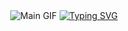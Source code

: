 <div align="center">

   <!-- main gif -->
   <img src="https://i.pinimg.com/originals/71/92/b3/7192b36dadb8d4dd4eb71a4227cc6a95.gif" alt="Main GIF">

   <!-- typing SVG -->
   <a href="https://git.io/typing-svg">
      <img src="https://readme-typing-svg.herokuapp.com?font=Roboto+Black&size=20&color=%23b19f98&center=true&vCenter=true&lines=Python+Developer" alt="Typing SVG">
   </a>

</div>
